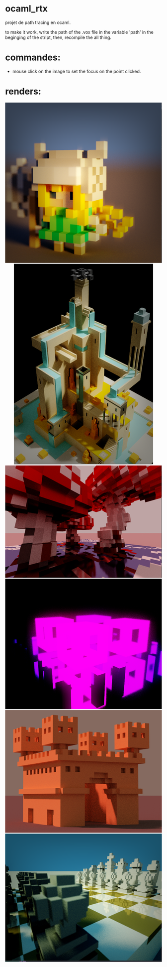 # ocaml_rtx

projet de path tracing en ocaml.

to make it work, write the path of the .vox file in the variable 'path' in the beginging of the stript,
then, recompile the all thing.

# commandes:
  - mouse click on the image to set the focus on the point clicked.

# renders:

<p align="center">
  <img src="./renders/chr_knight_dof.png">
  <img src="./renders/monu7.png">
  <img src="./renders/mushroom2.png">
  <img src="./renders/metal2.png">
  <img src="./renders/castle.png">
  <img src="./renders/chess.png">
</p>

